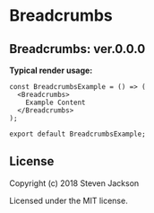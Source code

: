 Breadcrumbs
================
Breadcrumbs: ver.0.0.0 
---
**Typical render usage:**

```
const BreadcrumbsExample = () => (
  <Breadcrumbs>
    Example Content
  </Breadcrumbs>
);

export default BreadcrumbsExample;
```

## License
Copyright (c) 2018 Steven Jackson

Licensed under the MIT license.
